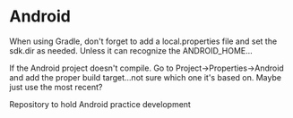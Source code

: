Android
=======
When using Gradle, don't forget to add a local.properties file and set the sdk.dir as needed. Unless it can recognize the ANDROID_HOME...

If the Android project doesn't compile.
	Go to Project->Properties->Android and add the proper build target...not sure which one it's based on. Maybe just use the most recent?

Repository to hold Android practice development
